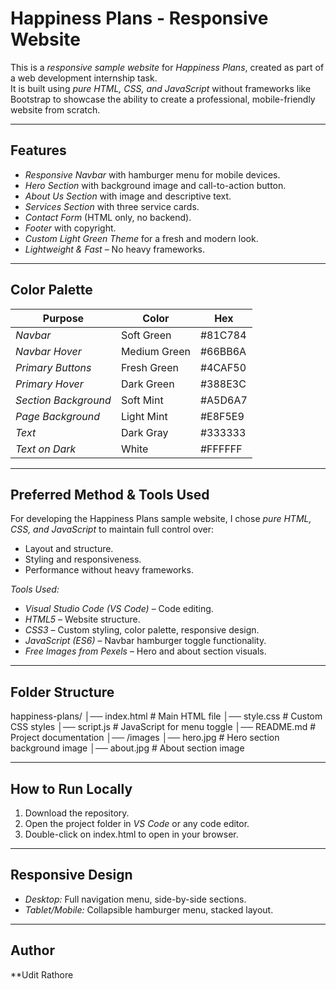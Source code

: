 # Happiness Plans - Responsive Website

This is a *responsive sample website* for *Happiness Plans*, created as part of a web development internship task.  
It is built using *pure HTML, CSS, and JavaScript* without frameworks like Bootstrap to showcase the ability to create a professional, mobile-friendly website from scratch.

---

##  Features
- *Responsive Navbar* with hamburger menu for mobile devices.
- *Hero Section* with background image and call-to-action button.
- *About Us Section* with image and descriptive text.
- *Services Section* with three service cards.
- *Contact Form* (HTML only, no backend).
- *Footer* with copyright.
- *Custom Light Green Theme* for a fresh and modern look.
- *Lightweight & Fast* – No heavy frameworks.

---

##  Color Palette
| Purpose | Color | Hex |
|---------|-------|------|
| *Navbar* | Soft Green | #81C784 |
| *Navbar Hover* | Medium Green | #66BB6A |
| *Primary Buttons* | Fresh Green | #4CAF50 |
| *Primary Hover* | Dark Green | #388E3C |
| *Section Background* | Soft Mint | #A5D6A7 |
| *Page Background* | Light Mint | #E8F5E9 |
| *Text* | Dark Gray | #333333 |
| *Text on Dark* | White | #FFFFFF |

---

##  Preferred Method & Tools Used
For developing the Happiness Plans sample website, I chose *pure HTML, CSS, and JavaScript* to maintain full control over:
- Layout and structure.
- Styling and responsiveness.
- Performance without heavy frameworks.

*Tools Used:*
- *Visual Studio Code (VS Code)* – Code editing.
- *HTML5* – Website structure.
- *CSS3* – Custom styling, color palette, responsive design.
- *JavaScript (ES6)* – Navbar hamburger toggle functionality.
- *Free Images from Pexels* – Hero and about section visuals.

---

##  Folder Structure
happiness-plans/
│── index.html # Main HTML file
│── style.css # Custom CSS styles
│── script.js # JavaScript for menu toggle
│── README.md # Project documentation
│── /images
│── hero.jpg # Hero section background image
│── about.jpg # About section image


---

##  How to Run Locally
1. Download the repository.
2. Open the project folder in *VS Code* or any code editor.
3. Double-click on index.html to open in your browser.

---

##  Responsive Design
- *Desktop:* Full navigation menu, side-by-side sections.
- *Tablet/Mobile:* Collapsible hamburger menu, stacked layout.

---


##  Author
**Udit Rathore